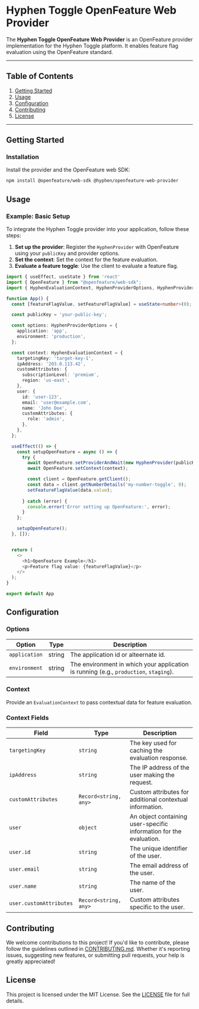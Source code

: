 # Hyphen Toggle OpenFeature Web Provider

The **Hyphen Toggle OpenFeature Web Provider** is an OpenFeature provider implementation for the Hyphen Toggle platform. It enables feature flag evaluation using the OpenFeature standard.

---

## Table of Contents

1. [Getting Started](#getting-started)
2. [Usage](#usage)
3. [Configuration](#configuration)
4. [Contributing](#contributing)
5. [License](#license)

---

## Getting Started

### Installation

Install the provider and the OpenFeature web SDK:

```bash
npm install @openfeature/web-sdk @hyphen/openfeature-web-provider
```

## Usage

### Example: Basic Setup

To integrate the Hyphen Toggle provider into your application, follow these steps:

1. **Set up the provider**: Register the `HyphenProvider` with OpenFeature using your `publicKey` and provider options.
2. **Set the context**: Set the context for the feature evaluation.
2. **Evaluate a feature toggle**: Use the client to evaluate a feature flag.

```typescript jsx
import { useEffect, useState } from 'react'
import { OpenFeature } from "@openfeature/web-sdk";
import { HyphenEvaluationContext, HyphenProviderOptions, HyphenProvider } from '@hyphen/openfeature-web-provider';

function App() {
  const [featureFlagValue, setFeatureFlagValue] = useState<number>(0);

  const publicKey = 'your-public-key';

  const options: HyphenProviderOptions = {
    application: 'app',
    environment: 'production',
  };

  const context: HyphenEvaluationContext = {
    targetingKey: 'target-key-1',
    ipAddress: '203.0.113.42',
    customAttributes: {
      subscriptionLevel: 'premium',
      region: 'us-east',
    },
    user: {
      id: 'user-123',
      email: 'user@example.com',
      name: 'John Doe',
      customAttributes: {
        role: 'admin',
      },
    },
  };

  useEffect(() => {
    const setupOpenFeature = async () => {
      try {
        await OpenFeature.setProviderAndWait(new HyphenProvider(publicKey, options));
        await OpenFeature.setContext(context);

        const client = OpenFeature.getClient();
        const data = client.getNumberDetails('my-number-toggle', 0);
        setFeatureFlagValue(data.value);
      
      } catch (error) {
        console.error('Error setting up OpenFeature:', error);
      }
    };

    setupOpenFeature();
  }, []);


  return (
    <>
      <h1>OpenFeature Example</h1>
      <p>Feature flag value: {featureFlagValue}</p>
    </>
  );
}

export default App
```

## Configuration

### Options

| Option          | Type   | Description                                                                           |
|------------------|--------|---------------------------------------------------------------------------------------|
| `application`    | string | The application id or alteernate id.                                                  |
| `environment`    | string | The environment in which your application is running (e.g., `production`, `staging`). |

### Context

Provide an `EvaluationContext` to pass contextual data for feature evaluation.

### Context Fields

| Field               | Type                 | Description                                                                 |
|---------------------|----------------------|-----------------------------------------------------------------------------|
| `targetingKey`      | `string`            | The key used for caching the evaluation response.                          |
| `ipAddress`         | `string`            | The IP address of the user making the request.                             |
| `customAttributes`  | `Record<string, any>` | Custom attributes for additional contextual information.                   |
| `user`              | `object`            | An object containing user-specific information for the evaluation.         |
| `user.id`           | `string`            | The unique identifier of the user.                                         |
| `user.email`        | `string`            | The email address of the user.                                             |
| `user.name`         | `string`            | The name of the user.                                                      |
| `user.customAttributes` | `Record<string, any>` | Custom attributes specific to the user.                                    |

## Contributing

We welcome contributions to this project! If you'd like to contribute, please follow the guidelines outlined in [CONTRIBUTING.md](CONTRIBUTING.md). Whether it's reporting issues, suggesting new features, or submitting pull requests, your help is greatly appreciated!

## License

This project is licensed under the MIT License. See the [LICENSE](LICENSE) file for full details.

